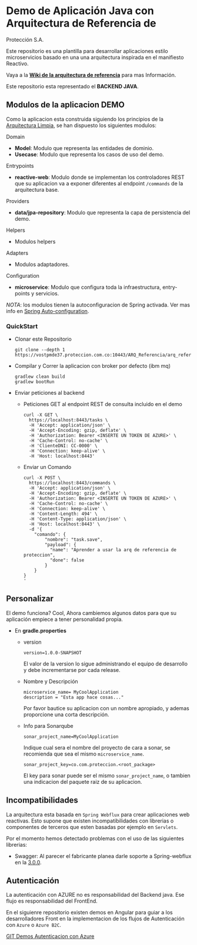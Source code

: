 # Demo de Aplicaci&oacute;n Java con Arquitectura de Referencia de 
  Protecci&oacute;n S.A.

Este repositorio es una plantilla para desarrollar aplicaciones estilo 
microservicios basado en una una arquitectura inspirada en el manifiesto Reactivo. 

Vaya a la **[Wiki de la arquitectura de referencia](https://vostpmde37.proteccion.com.co:10443/ARQ_Referencia/arq_referencia_proteccion/wikis/home)** para mas Informaci&oacute;n.

Este repositorio esta representado el **BACKEND JAVA**.

## Modulos de la aplicacion DEMO

Como la aplicacion esta construida siguiendo los principios de la 
[Arquitectura Limpia](https://github.com/mattia-battiston/clean-architecture-example), 
se han dispuesto los siguientes modulos:  

Domain
 - **Model**: Modulo que representa las entidades de dominio.
 - **Usecase**: Modulo que representa los casos de uso del demo.

Entrypoints
 - **reactive-web**: Modulo donde se implementan los controladores REST que su 
   aplicacion va a exponer diferentes al endpoint ```/commands``` de la 
   arquitectura base.

Providers
 - **data/jpa-repository**: Modulo que representa la capa de persistencia del demo.

Helpers
 - Modulos helpers
 
Adapters
 - Modulos adaptadores.
 
Configuration
 - **microservice**: Modulo que configura toda la infraestructura, entry-points 
   y servicios.

*NOTA*: los modulos tienen la autoconfiguracion de Spring activada. Ver mas info en 
[Spring Auto-configuration](https://docs.spring.io/spring-boot/docs/current/reference/html/boot-features-developing-auto-configuration.html).

### QuickStart

  - Clonar este Repositorio
  
    ```
    git clone --depth 1 https://vostpmde37.proteccion.com.co:10443/ARQ_Referencia/arq_referencia_proteccion.git
    ```
    
  - Compilar y Correr la aplicacion con broker por defecto (ibm mq)
    
    ```
    gradlew clean build
    gradlew bootRun
    ```
    
  - Enviar peticiones al backend
  
    - Peticiones GET al endpoint REST de consulta incluido en el demo
    
      ```
      curl -X GET \
        https://localhost:8443/tasks \
        -H 'Accept: application/json' \
        -H 'Accept-Encoding: gzip, deflate' \
        -H 'Authorization: Bearer <INSERTE UN TOKEN DE AZURE>' \
        -H 'Cache-Control: no-cache' \
        -H 'ClienteDNI: CC-0000' \
        -H 'Connection: keep-alive' \
        -H 'Host: localhost:8443'
      ```
  
    - Enviar un Comando 
    
      ```
      curl -X POST \
        https://localhost:8443/commands \
        -H 'Accept: application/json' \
        -H 'Accept-Encoding: gzip, deflate' \
        -H 'Authorization: Bearer <INSERTE UN TOKEN DE AZURE>' \
        -H 'Cache-Control: no-cache' \
        -H 'Connection: keep-alive' \
        -H 'Content-Length: 494' \
        -H 'Content-Type: application/json' \
        -H 'Host: localhost:8443' \
        -d '{
          "comando": {
              "nombre": "task.save",
              "payload": {
                "name": "Aprender a usar la arq de referencia de proteccion",
                "done": false
              }
          }
      }
      '
      ```

## Personalizar

El demo funciona? Cool, Ahora cambiemos algunos datos para que su 
aplicaci&oacute;n empiece a tener personalidad propia.

- En **gradle.properties**
 
  - version 
    ```
    version=1.0.0-SNAPSHOT 
    ```
    El valor de la version lo sigue administrando el equipo de desarrollo y 
    debe incrementarse por cada release.

  - Nombre y Descripci&oacute;n
  
    ```
    microservice_name= MyCoolApplication
    description = "Esta app hace cosas..."
    ```  
    Por favor bautice su aplicacion con un nombre apropiado, y ademas proporcione 
    una corta descripci&oacute;n.
  
  - Info para Sonarqube
    ```
    sonar_project_name=MyCoolApplication 
    ```
    Indique cual sera el nombre del proyecto de cara a sonar, se recomienda que 
    sea el mismo `microservice_name`.
    
    ```
    sonar_project_key=co.com.proteccion.<root_package>
    ```
    El key para sonar puede ser el mismo `sonar_project_name`, o tambien una 
    indicacion del paquete raiz de su aplicacion.


## Incompatibilidades

La arquitectura esta basada en `Spring Webflux` para crear aplicaciones web 
reactivas. Esto supone que existen incompatibilidades con librerias 
o componentes de terceros que esten basadas por ejemplo en `Servlets`.

Por el momento hemos detectado problemas con el uso de las siguientes librerias:

- Swagger: Al parecer el fabricante planea darle soporte a Spring-webflux en la 
  [3.0.0](https://elstarit.nl/?p=1213).


## Autenticaci&oacute;n

La autenticaci&oacute;n con AZURE no es responsabilidad del Backend java. 
Ese flujo es responsabilidad del FrontEnd. 

En el siguienre repositorio existen demos en Angular para guiar a los 
desarrolladores Front en la implementacion de los flujos de 
Autenticaci&oacute;n con `Azure` o `Azure B2C`.

[GIT Demos Autenticacion con Azure](https://vostpmde37.proteccion.com.co:10443/ARQ_Referencia/arq_referencia_proteccion_ui)
 